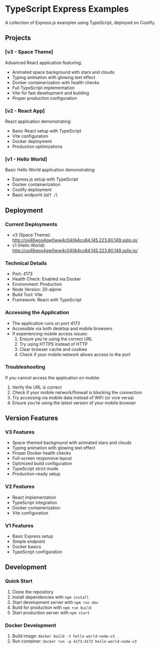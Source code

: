 # TypeScript Express Examples

A collection of Express.js examples using TypeScript, deployed on Coolify.

## Projects

### [v3 - Space Theme]
Advanced React application featuring:
- Animated space background with stars and clouds
- Typing animation with glowing text effect
- Docker containerization with health checks
- Full TypeScript implementation
- Vite for fast development and building
- Proper production configuration

### [v2 - React App]
React application demonstrating:
- Basic React setup with TypeScript
- Vite configuration
- Docker deployment
- Production optimizations

### [v1 - Hello World]
Basic Hello World application demonstrating:
- Express.js setup with TypeScript
- Docker containerization
- Coolify deployment
- Basic endpoint (`GET /`)

## Deployment

### Current Deployments
- v3 (Space Theme): http://os48wos4gw0ww4c040k4co84.145.223.80.149.sslip.io/
- v1 (Hello World): http://os48wos4gw0ww4c040k4co84.145.223.80.149.sslip.io/

### Technical Details
- Port: 4173
- Health Check: Enabled via Docker
- Environment: Production
- Node Version: 20-alpine
- Build Tool: Vite
- Framework: React with TypeScript

### Accessing the Application
- The application runs on port 4173
- Accessible via both desktop and mobile browsers
- If experiencing mobile access issues:
  1. Ensure you're using the correct URL
  2. Try using HTTPS instead of HTTP
  3. Clear browser cache and cookies
  4. Check if your mobile network allows access to the port

### Troubleshooting
If you cannot access the application on mobile:
1. Verify the URL is correct
2. Check if your mobile network/firewall is blocking the connection
3. Try accessing via mobile data instead of WiFi (or vice versa)
4. Ensure you're using the latest version of your mobile browser

## Version Features

### V3 Features
- Space-themed background with animated stars and clouds
- Typing animation with glowing text effect
- Proper Docker health checks
- Full-screen responsive layout
- Optimized build configuration
- TypeScript strict mode
- Production-ready setup

### V2 Features
- React implementation
- TypeScript integration
- Docker containerization
- Vite configuration

### V1 Features
- Basic Express setup
- Simple endpoint
- Docker basics
- TypeScript configuration

## Development

### Quick Start
1. Clone the repository
2. Install dependencies with `npm install`
3. Start development server with `npm run dev`
4. Build for production with `npm run build`
5. Start production server with `npm start`

### Docker Development
1. Build image: `docker build -t hello-world-node-v3 .`
2. Run container: `docker run -p 4173:4173 hello-world-node-v3`
